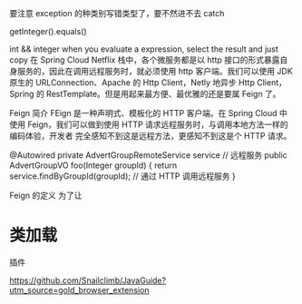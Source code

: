 要注意 exception 的种类别写错类型了，要不然进不去 catch

getInteger().equals()

int && integer
when you evaluate a expression, select the result and just copy
在 Spring Cloud Netflix 栈中，各个微服务都是以 http 接口的形式暴露自身服务的，因此在调用远程服务时，就必须使用 http 客户端。我们可以使用 JDK 原生的
URLConnection、Apache 的 Http Client，Netly 地异步 Http Client，Spring 的 RestTemplate。但是用起来最方便、最优雅的还是要属 Feign 了。

Feign 简介
FEign 是一种声明式、模板化的 HTTP 客户端。在 Spring Cloud 中使用 Feign，我们可以做到使用 HTTP 请求远程服务时，与调用本地方法一样的编码体验，开发者
完全感知不到这是远程方法，更感知不到这是个 HTTP 请求。

@Autowired
private AdvertGroupRemoteService service // 远程服务
public AdvertGroupVO foo(Integer groupId) {
  return service.findByGroupId(groupId); // 通过 HTTP 调用远程服务
}

Feign 的定义
为了让

# 类加载

插件

https://github.com/Snailclimb/JavaGuide?utm_source=gold_browser_extension
